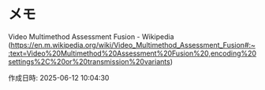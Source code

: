 # メモ

Video Multimethod Assessment Fusion - Wikipedia (https://en.m.wikipedia.org/wiki/Video_Multimethod_Assessment_Fusion#:~:text=Video%20Multimethod%20Assessment%20Fusion%20,encoding%20settings%2C%20or%20transmission%20variants)

作成日時: 2025-06-12 10:04:30